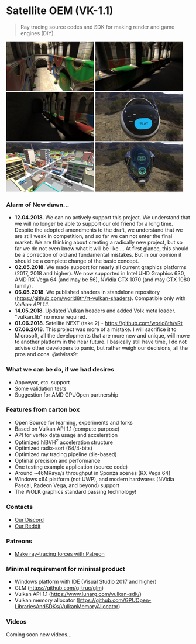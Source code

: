 # Satellite OEM (VK-1.1)

> Ray tracing source codes and SDK for making render and game engines (DIY). 

<img src="renders/sponza0.png" width="240" alt="0"> <img src="renders/sponza1.png" width="240" alt="1"> <img src="renders/sponza2.png" width="240" alt="2">
<img src="renders/boombox0.png" width="240" alt="0"> <img src="renders/cityupd0.png" width="240" alt="1"> <img src="renders/helmet0.png" width="240" alt="2">

### Alarm of New dawn... 

* **12.04.2018**. We can no actively support this project. We understand that we will no longer be able to support our old friend for a long time. Despite the adopted amendments to the draft, we understand that we are still weak in competition, and so far we can not enter the final market. We are thinking about creating a radically new project, but so far we do not even know what it will be like ... At first glance, this should be a correction of old and fundamental mistakes. But in our opinion it should be a complete change of the basic concept.
* **02.05.2018**. We made support for nearly all current graphics platforms (2017, 2018 and higher). We now supported in Intel UHD Graphics 630, AMD RX Vega 64 (and may be 56), NVidia GTX 1070 (and may GTX 1080 family).
* **06.05.2018**. We published shaders in standalone repository (https://github.com/world8th/rt-vulkan-shaders). Compatible only with *Vulkan API 1.1*. 
* **14.05.2018**. Updated Vulkan headers and added Volk meta loader. "vulkan.lib" no more required.
* **01.06.2018**. Satellite NEXT (take 2) - https://github.com/world8th/vRt
* **07.06.2018**. This project was more of a mistake. I will sacrifice it to Microsoft, all the developments that are more new and unique, will move to another platform in the near future. I basically still have time, I do not advise other developers to panic, but rather weigh our decisions, all the pros and cons. @elviras9t

### What we can be do, if we had desires

* Appveyor, etc. support 
* Some validation tests
* Suggestion for AMD GPUOpen partnership

### Features from carton box

* Open Source for learning, experiments and forks 
* Based on Vulkan API 1.1 (compute purpose)
* API for vertex data usage and acceleration
* Optimized hlBVH<sup>2</sup> acceleration structure 
* Optimized radix-sort (64/4-bits)
* Optimized ray tracing pipeline (tile-based)
* Optimal precision and performance 
* One testing example application (source code)
* Around ~46MRays/s throughput in Sponza scenes (RX Vega 64)
* Windows x64 platform (not UWP), and modern hardwares (NVidia Pascal, Radeon Vega, and beyond) support
* The WOLK graphics standard passing technology!

### Contacts 

* [Our Discord](https://discordapp.com/invite/HFfADHH)
* [Our Reddit](https://www.reddit.com/user/elviras9t/)

### Patreons

* [Make ray-tracing forces with Patreon](https://www.patreon.com/ray_tracing_forces)

### Minimal requirement for minimal product

* Windows platform with IDE (Visual Studio 2017 and higher)
* GLM (https://github.com/g-truc/glm)
* Vulkan API 1.1 (https://www.lunarg.com/vulkan-sdk/)
* Vulkan memory allocator (https://github.com/GPUOpen-LibrariesAndSDKs/VulkanMemoryAllocator)

### Videos 

Coming soon new videos...
